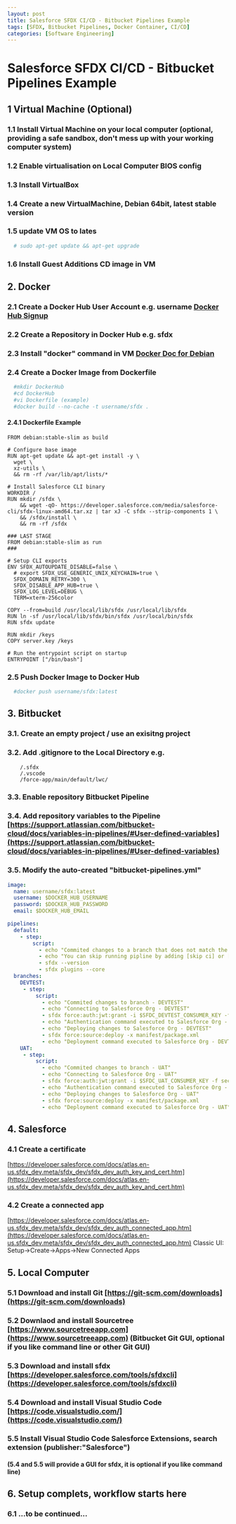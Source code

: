 ```yaml
---
layout: post
title: Salesforce SFDX CI/CD - Bitbucket Pipelines Example
tags: [SFDX, Bitbucket Pipelines, Docker Container, CI/CD]
categories: [Software Engineering]
---
```


# Salesforce SFDX CI/CD - Bitbucket Pipelines Example

## 1 Virtual Machine (Optional) 

### 1.1 Install Virtual Machine on your local computer (optional, providing a safe sandbox, don't mess up with your working computer system)
### 1.2 Enable virtualisation on Local Computer BIOS config
### 1.3 Install VirtualBox
### 1.4 Create a new VirtualMachine, Debian 64bit, latest stable version
### 1.5 update VM OS to lates
```bash
  # sudo apt-get update && apt-get upgrade
```  
### 1.6 Install Guest Additions CD image in VM 

## 2. Docker

### 2.1 Create a Docker Hub User Account e.g.  username  [Docker Hub Signup](https://hub.docker.com/signup)
### 2.2 Create a Repository in Docker Hub e.g. sfdx
### 2.3 Install "docker" command in VM [Docker Doc for Debian](https://docs.docker.com/install/linux/docker-ce/debian/)
### 2.4 Create a Docker Image from Dockerfile
```bash
  #mkdir DockerHub
  #cd DockerHub
  #vi Dockerfile (example)
  #docker build --no-cache -t username/sfdx .
```  
#### 2.4.1 Dockerfile Example
```
FROM debian:stable-slim as build

# Configure base image
RUN apt-get update && apt-get install -y \
  wget \
  xz-utils \
  && rm -rf /var/lib/apt/lists/*

# Install Salesforce CLI binary
WORKDIR /
RUN mkdir /sfdx \
    && wget -qO- https://developer.salesforce.com/media/salesforce-cli/sfdx-linux-amd64.tar.xz | tar xJ -C sfdx --strip-components 1 \
    && /sfdx/install \
    && rm -rf /sfdx

### LAST STAGE
FROM debian:stable-slim as run
###

# Setup CLI exports
ENV SFDX_AUTOUPDATE_DISABLE=false \
  # export SFDX_USE_GENERIC_UNIX_KEYCHAIN=true \
  SFDX_DOMAIN_RETRY=300 \
  SFDX_DISABLE_APP_HUB=true \
  SFDX_LOG_LEVEL=DEBUG \
  TERM=xterm-256color

COPY --from=build /usr/local/lib/sfdx /usr/local/lib/sfdx
RUN ln -sf /usr/local/lib/sfdx/bin/sfdx /usr/local/bin/sfdx
RUN sfdx update

RUN mkdir /keys
COPY server.key /keys

# Run the entrypoint script on startup
ENTRYPOINT ["/bin/bash"]
```

### 2.5 Push Docker Image to Docker Hub
```bash
  #docker push username/sfdx:latest
```

## 3. Bitbucket

### 3.1. Create an empty project / use an exisitng project
### 3.2. Add .gitignore to the Local Directory e.g.
```
	/.sfdx
	/.vscode
	/force-app/main/default/lwc/
```  
### 3.3. Enable repository Bitbucket Pipeline
### 3.4. Add repository variables to the Pipeline [https://support.atlassian.com/bitbucket-cloud/docs/variables-in-pipelines/#User-defined-variables](https://support.atlassian.com/bitbucket-cloud/docs/variables-in-pipelines/#User-defined-variables)
### 3.5. Modify the auto-created "bitbucket-pipelines.yml"
```yaml
image:
  name: username/sfdx:latest
  username: $DOCKER_HUB_USERNAME
  password: $DOCKER_HUB_PASSWORD
  email: $DOCKER_HUB_EMAIL

pipelines:
  default:
    - step:
        script:
          - echo "Commited changes to a branch that does not match the listed branches in bitbucket-pipelines.yml."
          - echo "You can skip running pipline by adding [skip ci] or [ci skip] (with []) to the git commit message."
          - sfdx --version
          - sfdx plugins --core
  branches:
    DEVTEST:
     - step:
         script:
           - echo "Commited changes to branch - DEVTEST"
           - echo "Connecting to Salesforce Org - DEVTEST"
           - sfdx force:auth:jwt:grant -i $SFDC_DEVTEST_CONSUMER_KEY -f security/jwt.key -u $SFDC_DEVTEST_USER -d -s -a DEVTEST -r $SFDC_DEVTEST_URL
           - echo "Authentication command executed to Salesforce Org - DEVTEST"
           - echo "Deploying changes to Salesforce Org - DEVTEST"
           - sfdx force:source:deploy -x manifest/package.xml
           - echo "Deployment command executed to Salesforce Org - DEVTEST"
    UAT:
     - step:
         script:
           - echo "Commited changes to branch - UAT"
           - echo "Connecting to Salesforce Org - UAT"
           - sfdx force:auth:jwt:grant -i $SFDC_UAT_CONSUMER_KEY -f security/jwt.key -u $SFDC_UAT_USER -d -s -a UAT -r $SFDC_UAT_URL
           - echo "Authentication command executed to Salesforce Org - UAT"
           - echo "Deploying changes to Salesforce Org - UAT"
           - sfdx force:source:deploy -x manifest/package.xml
           - echo "Deployment command executed to Salesforce Org - UAT"
```

## 4. Salesforce

### 4.1 Create a certificate
[https://developer.salesforce.com/docs/atlas.en-us.sfdx_dev.meta/sfdx_dev/sfdx_dev_auth_key_and_cert.htm](https://developer.salesforce.com/docs/atlas.en-us.sfdx_dev.meta/sfdx_dev/sfdx_dev_auth_key_and_cert.htm)
### 4.2 Create a connected app
[https://developer.salesforce.com/docs/atlas.en-us.sfdx_dev.meta/sfdx_dev/sfdx_dev_auth_connected_app.htm](https://developer.salesforce.com/docs/atlas.en-us.sfdx_dev.meta/sfdx_dev/sfdx_dev_auth_connected_app.htm)
Classic UI: Setup->Create->Apps->New Connected Apps

## 5. Local Computer

### 5.1 Download and install Git [https://git-scm.com/downloads](https://git-scm.com/downloads)
### 5.2 Downlaod and install Sourcetree [https://www.sourcetreeapp.com](https://www.sourcetreeapp.com) (Bitbucket Git GUI, optional if you like command line or other Git GUI) 
### 5.3 Download and install sfdx [https://developer.salesforce.com/tools/sfdxcli](https://developer.salesforce.com/tools/sfdxcli)
### 5.4 Download and install Visual Studio Code [https://code.visualstudio.com/](https://code.visualstudio.com/) 
### 5.5 Install Visual Studio Code Salesforce Extensions, search extension (publisher:"Salesforce") 
#### (5.4 and 5.5 will provide a GUI for sfdx, it is optional if you like command line)

## 6. Setup complets, workflow starts here

### 6.1 ...to be continued...
